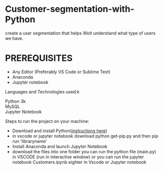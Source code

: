 # Customer-segmentation-with-Python

create a user segmentation that helps Wolt understand what type of
users we have. 
# PREREQUISITES<br>
- Any Editor (Preferably VS Code or Sublime Text)<br>
- Anaconda<br>
- Jupyter notebook<br>

Languages and Technologies used:k<br>

Python 3k<br>
MySQL<br>
Jupyter Notebook<br>

Steps to run the project on your machine:<br>

- Download and install Python([instructions here](https://www.geeksforgeeks.org/how-to-install-python-on-windows/))<br>
- in vscode or jupyter notebook download python get-pip.py and then pip run 'libraryname'<br>
- Install Anaconda and launch Jupyter Notebook
- download the files into one folder you can run the python file (main.py) in VSCODE (run in interactive window) or you can run the jupyter notebook Customers.ipynb  eighter in Vscode or Jupyter notebook
